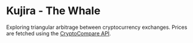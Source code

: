 # Kujira - The Whale

Exploring triangular arbitrage between cryptocurrency exchanges. Prices are
fetched using the [CryptoCompare API](https://min-api.cryptocompare.com/).
